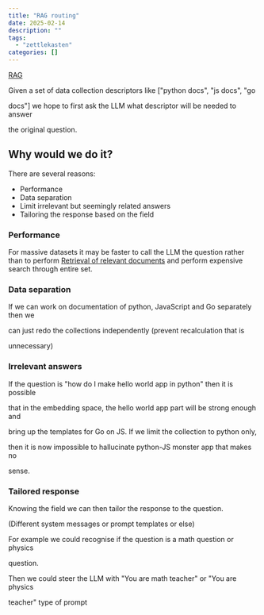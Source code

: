 ```yaml
---
title: "RAG routing"
date: 2025-02-14
description: ""
tags: 
  - "zettlekasten"
categories: []
---
```


[RAG](zettelkasten/RAG.md)

Given a set of data collection descriptors like \["python docs", "js docs", "go

docs"\] we hope to first ask the LLM what descriptor will be needed to answer

the original question. 

## Why would we do it?

There are several reasons:

- Performance
- Data separation
- Limit irrelevant but seemingly related answers
- Tailoring the response based on the field

### Performance

For massive datasets it may be faster to call the LLM the question rather than to perform [Retrieval of relevant documents](Retrieval%20of%20relevant%20documents.md) and perform expensive search through entire set. 

### Data separation

If we can work on documentation of python, JavaScript and Go separately then we

can just redo the collections independently (prevent recalculation that is

unnecessary)

### Irrelevant answers

If the question is "how do I make hello world app in python" then it is possible

that in the embedding space, the hello world app part will be strong enough and

bring up the templates for Go on JS. If we limit the collection to python only,

then it is now impossible to hallucinate python-JS monster app that makes no

sense. 

### Tailored response

Knowing the field we can then tailor the response to the question.

(Different system messages or prompt templates or else)

For example we could recognise if the question is a math question or physics

question. 

Then we could steer the LLM with "You are math teacher" or "You are physics

teacher" type of prompt

